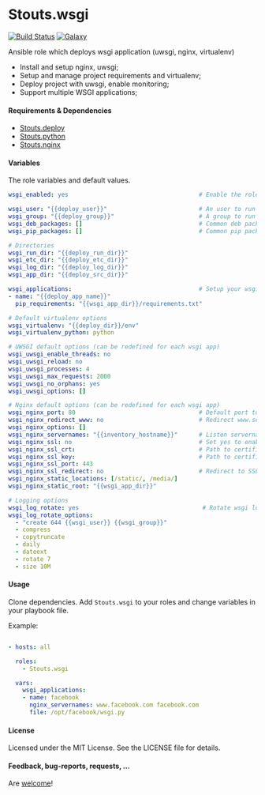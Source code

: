 Stouts.wsgi
===========

[![Build Status](http://img.shields.io/travis/Stouts/Stouts.wsgi.svg?style=flat-square)](https://travis-ci.org/Stouts/Stouts.wsgi)
[![Galaxy](http://img.shields.io/badge/galaxy-Stouts.wsgi-blue.svg?style=flat-square)](https://galaxy.ansible.com/list#/roles/831)

Ansible role which deploys wsgi application (uwsgi, nginx, virtualenv)

* Install and setup nginx, uwsgi;
* Setup and manage project requirements and virtualenv;
* Deploy project with uwsgi, enable monitoring;
* Support multiple WSGI applications;


#### Requirements & Dependencies

- [Stouts.deploy](https://github.com/Stouts/Stouts.deploy)
- [Stouts.python](https://github.com/Stouts/Stouts.python)
- [Stouts.nginx](https://github.com/Stouts/Stouts.nginx)


#### Variables

The role variables and default values.

```yaml
wsgi_enabled: yes                                     # Enable the role

wsgi_user: "{{deploy_user}}"                          # An user to run WSGI applications
wsgi_group: "{{deploy_group}}"                        # A group to run WSGI applications
wsgi_deb_packages: []                                 # Common deb packages to install
wsgi_pip_packages: []                                 # Common pip packages to install

# Directories
wsgi_run_dir: "{{deploy_run_dir}}"
wsgi_etc_dir: "{{deploy_etc_dir}}"
wsgi_log_dir: "{{deploy_log_dir}}"
wsgi_app_dir: "{{deploy_src_dir}}"

wsgi_applications:                                    # Setup your wsgi application here
- name: "{{deploy_app_name}}"
  pip_requirements: "{{wsgi_app_dir}}/requirements.txt"

# Default virtualenv options
wsgi_virtualenv: "{{deploy_dir}}/env"
wsgi_virtualenv_python: python

# UWSGI default options (can be redefined for each wsgi app)
wsgi_uwsgi_enable_threads: no
wsgi_uwsgi_reload: no
wsgi_uwsgi_processes: 4
wsgi_uwsgi_max_requests: 2000
wsgi_uwsgi_no_orphans: yes
wsgi_uwsgi_options: []

# Nginx default options (can be redefined for each wsgi app)
wsgi_nginx_port: 80                                   # Default port to listen
wsgi_nginx_redirect_www: no                           # Redirect www.servername to servername
wsgi_nginx_options: []
wsgi_nginx_servernames: "{{inventory_hostname}}"      # Listen servernames (separated by space)
wsgi_nginx_ssl: no                                    # Set yes to enable SSL
wsgi_nginx_ssl_crt:                                   # Path to certificate bundle
wsgi_nginx_ssl_key:                                   # Path to certificate key
wsgi_nginx_ssl_port: 443
wsgi_nginx_ssl_redirect: no                           # Redirect to SSL port
wsgi_nginx_static_locations: [/static/, /media/]
wsgi_nginx_static_root: "{{wsgi_app_dir}}"

# Logging options
wsgi_log_rotate: yes                                   # Rotate wsgi logs.
wsgi_log_rotate_options:
  - "create 644 {{wsgi_user}} {{wsgi_group}}"
  - compress
  - copytruncate
  - daily
  - dateext
  - rotate 7
  - size 10M
```

#### Usage

Clone dependencies.
Add `Stouts.wsgi` to your roles and change variables in your playbook file.

Example:

```yaml

- hosts: all

  roles:
    - Stouts.wsgi

  vars:
    wsgi_applications:
    - name: facebook
      nginx_servernames: www.facebook.com facebook.com
      file: /opt/facebook/wsgi.py
```

#### License

Licensed under the MIT License. See the LICENSE file for details.


#### Feedback, bug-reports, requests, ...

Are [welcome](https://github.com/Stouts/Stouts.wsgi/issues)!
